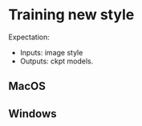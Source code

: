 # Training new style 

Expectation:
* Inputs: image style
* Outputs: ckpt models.

## MacOS

## Windows
